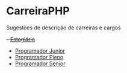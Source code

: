 CarreiraPHP
===========

Sugestões de descrição de carreiras e cargos

~~- [Estagiário](EstagiarioProgramacao.md)~~
- [Programador Junior](ProgramadorJunior.md)
- [Programador Pleno](ProgramadorPleno.md)
- [Programador Senior](ProgramadorSenior.md)
